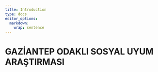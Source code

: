 ```yaml
---
title: Introduction
type: docs
editor_options: 
  markdown: 
    wrap: sentence
---
```


# GAZİANTEP ODAKLI SOSYAL UYUM ARAŞTIRMASI


